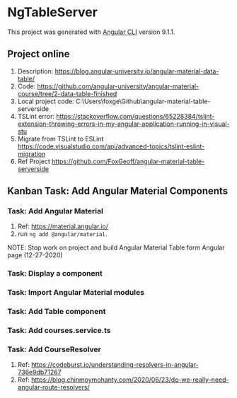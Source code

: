 # NgTableServer

This project was generated with [Angular CLI](https://github.com/angular/angular-cli) version 9.1.1.

## Project online

1. Description: <https://blog.angular-university.io/angular-material-data-table/>
2. Code: <https://github.com/angular-university/angular-material-course/tree/2-data-table-finished>
3. Local project code: C:\Users\foxge\Github\angular-material-table-serverside
4. TSLint error: <https://stackoverflow.com/questions/65228384/tslint-extension-throwing-errors-in-my-angular-application-running-in-visual-stu>
5. Migrate from TSLint to ESLint <https://code.visualstudio.com/api/advanced-topics/tslint-eslint-migration>
6. Ref Project <https://github.com/FoxGeoff/angular-material-table-serverside>

## Kanban Task: Add Angular Material Components

### Task: Add Angular Material

1. Ref: <https://material.angular.io/>
2. run ```ng add @angular/material```.

NOTE: Stop work on project and build Angular Material Table form Angular page (12-27-2020)

### Task: Display a component

### Task: Import Angular Material modules

### Task: Add Table component

### Task: Add courses.service.ts

### Task: Add CourseResolver

1. Ref: <https://codeburst.io/understanding-resolvers-in-angular-736e9db71267>
2. Ref: <https://blog.chinmoymohanty.com/2020/06/23/do-we-really-need-angular-route-resolvers/>
